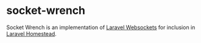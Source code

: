 # socket-wrench

Socket Wrench is an implementation of [Laravel Websockets](https://docs.beyondco.de/laravel-websockets) for inclusion in
 [Laravel Homestead](https://github.com/laravel/homestead).